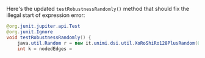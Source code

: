 Here's the updated `testRobustnessRandomly()` method that should fix the illegal start of expression error:

```java
@org.junit.jupiter.api.Test
@org.junit.Ignore
void testRobustnessRandomly() {
    java.util.Random r = new it.unimi.dsi.util.XoRoShiRo128PlusRandom(0);
    int k = nodedEdges = 
```